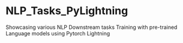 # NLP_Tasks_PyLightning
Showcasing various NLP Downstream tasks Training with pre-trained Language models using Pytorch Lightning
